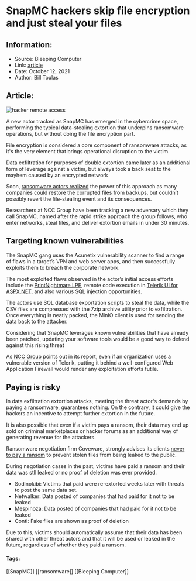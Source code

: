 # SnapMC hackers skip file encryption and just steal your files
### 

## Information:
+ Source: Bleeping Computer
+ Link: [article](https://www.bleepingcomputer.com/news/security/snapmc-hackers-skip-file-encryption-and-just-steal-your-files/)
+ Date: October 12, 2021
+ Author: Bill Toulas


## Article:
![hacker remote access](https://www.bleepstatic.com/content/hl-images/2021/02/08/hacker-accessing-remotely.jpg?rand=1830552086)


A new actor tracked as SnapMC has emerged in the cybercrime space, performing the typical data-stealing extortion that underpins ransomware operations, but without doing the file encryption part.


File encryption is considered a core component of ransomware attacks, as it's the very element that brings operational disruption to the victim.


Data exfiltration for purposes of double extortion came later as an additional form of leverage against a victim, but always took a back seat to the mayhem caused by an encrypted network


Soon, [ransomware actors realized](https://www.bleepingcomputer.com/news/security/babuk-quits-ransomware-encryption-focuses-on-data-theft-extortion/) the power of this approach as many companies could restore the corrupted files from backups, but couldn’t possibly revert the file-stealing event and its consequences.


Researchers at NCC Group have been tracking a new adversary which they call SnapMC, named after the rapid strike approach the group follows, who enter networks, steal files, and deliver extortion emails in under 30 minutes.


Targeting known vulnerabilities
-------------------------------


The SnapMC gang uses the Acunetix vulnerability scanner to find a range of flaws in a target’s VPN and web server apps, and then successfully exploits them to breach the corporate network.


The most exploited flaws observed in the actor’s initial access efforts include the [PrintNightmare LPE](https://github.com/calebstewart/CVE-2021-1675), remote code execution in [Telerik UI for ASPX.NET](https://github.com/noperator/CVE-2019-18935), and also various SQL injection opportunities.


The actors use SQL database exportation scripts to steal the data, while the CSV files are compressed with the 7zip archive utility prior to exfiltration. Once everything is neatly packed, the MinIO client is used for sending the data back to the attacker.


Considering that SnapMC leverages known vulnerabilities that have already been patched, updating your software tools would be a good way to defend against this rising threat


As [NCC Group](https://research.nccgroup.com/2021/10/11/snapmc-skips-ransomware-steals-data/) points out in its report, even if an organization uses a vulnerable version of Telerik, putting it behind a well-configured Web Application Firewall would render any exploitation efforts futile.


Paying is risky
---------------


In data exfiltration extortion attacks, meeting the threat actor's demands by paying a ransomware, guarantees nothing. On the contrary, it could give the hackers an incentive to attempt further extortion in the future.


It is also possible that even if a victim pays a ransom, their data may end up sold on criminal marketplaces or hacker forums as an additional way of generating revenue for the attackers.


Ransomware negotiation firm Coveware, strongly advises its clients [never to pay a ransom](https://www.bleepingcomputer.com/news/security/scam-psa-ransomware-gangs-dont-always-delete-stolen-data-when-paid/) to prevent stolen files from being leaked to the public.


During negotiation cases in the past, victims have paid a ransom and their data was stll leaked or no proof of deletion was ever provided.


* Sodinokibi: Victims that paid were re-extorted weeks later with threats to post the same data set.
* Netwalker: Data posted of companies that had paid for it not to be leaked
* Mespinoza: Data posted of companies that had paid for it not to be leaked
* Conti: Fake files are shown as proof of deletion


Due to this, victims should automatically assume that their data has been shared with other threat actors and that it will be used or leaked in the future, regardless of whether they paid a ransom.




#### Tags:
[[SnapMC]] [[ransomware]] [[Bleeping Computer]]
